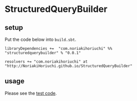# StructuredQueryBuilder

## setup
Put the code below into `build.sbt`.

```
libraryDependencies +=  "com.noriakihoriuchi" %% "structuredquerybuilder" % "0.0.1"

resolvers += "com.noriakihoriuchi" at "http://NoriakiHoriuchi.github.io/StructuredQueryBuilder"
```

## usage
Please see the [test code](https://github.com/NoriakiHoriuchi/StructuredQueryBuilder/blob/master/src/test/scala/com/noriakihoriuchi/sqb/StructuredQueryBuilderSpec.scala).
